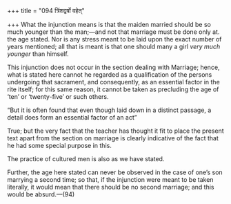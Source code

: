 +++
title = "094 त्रिंशद्वर्षो वहेत्"

+++
What the injunction means is that the maiden married should be so much
younger than the man;—and not that marriage must be done only at. the
age stated. Nor is any stress meant to be laid upon the exact number of
years mentioned; all that is meant is that one should many a girl *very
much younger* than himself.

This injunction does not occur in the section dealing with Marriage;
hence, what is stated here cannot he regarded as a qualification of the
persons undergoing that sacrament, and consequently, as an essential
factor in the rite itself; for this same reason, it cannot be taken as
precluding the age of ‘ten’ or ‘twenty-five’ or such others.

“But it is often found that even though laid down in a distinct passage,
a detail does form an essential factor of an act”

True; but the very fact that the teacher has thought it fit to place the
present text apart from the section on marriage is clearly indicative of
the fact that he had some special purpose in this.

The practice of cultured men is also as we have stated.

Further, the age here stated can never be observed in the case of one’s
son marrying a second time; so that, if the injunction were meant to be
taken literally, it would mean that there should be no second marriage;
and this would be absurd.—(94)


